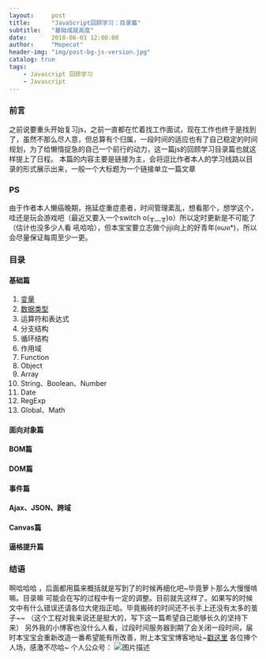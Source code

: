 ```yaml
---
layout:     post
title:      "JavaScript回顾学习：目录篇"
subtitle:   "基础成就高度"
date:       2018-06-03 12:00:00
author:     "Mopecat"
header-img: "img/post-bg-js-version.jpg"
catalog: true
tags:
    - Javascript 回顾学习
    - Javascript
---
```


### 前言
之前说要重头开始复习js，之前一直都在忙着找工作面试，现在工作也终于是找到了，虽然不那么尽人意，但总算有个归属，一段时间的适应也有了自己稳定的时间规划，为了给懒惰捉急的自己一个前行的动力，这一篇js的回顾学习目录篇也就这样提上了日程。
本篇的内容主要是链接为主，会将逗比作者本人的学习线路以目录的形式展示出来，一般一个大标题为一个链接单立一篇文章
### PS
由于作者本人懒癌晚期，拖延症重症患者，时间管理紊乱，想看那个，想学这个，哇还是玩会游戏吧（最近又要入一个switch  o(╥﹏╥)o）所以定时更新是不可能了（估计也没多少人看  吼哈哈），但本宝宝要立志做个jiji向上的好青年(ฅωฅ*)，所以会尽量保证每周至少一更。
### 目录
#### 基础篇
 1. [变量][1]
 2. [数据类型][4]
 3. 运算符和表达式
 4. 分支结构
 5. 循环结构
 6. 作用域
 7. Function
 8. Object
 9. Array
 10. String、Boolean、Number
 11. Date
 12. RegExp
 13. Global、Math
#### 面向对象篇
#### BOM篇
#### DOM篇
#### 事件篇
#### Ajax、JSON、跨域
#### Canvas篇
#### 逼格提升篇

### 结语
啊哈哈哈 ，后面都用篇来概括就是写到了的时候再细化吧~毕竟萝卜那么大慢慢啃嘛。目录嘛 可能会在写的过程中有一定的调整。目前就先这样了。如果写的时候文中有什么错误还请各位大佬指正哈。毕竟搬砖的时间还不长手上还没有太多的茧子~~
（这个工程对我来说还是挺大的，写下这一篇希望自己能够长久的坚持下来）
另外我的小博客也没什么人看，过段时间服务器到期了会关闭一段时间，届时本宝宝会重新改造一番希望能有所改善，附上本宝宝博客地址~[戳这里][2] 各位捧个人场，感激不尽哈~
个人公众号：
![图片描述][3]


  [1]: https://segmentfault.com/a/1190000015291336
  [2]: https://mopecat.cn/
  [3]: /img/bVbckrr
  [4]: https://segmentfault.com/a/1190000019894503